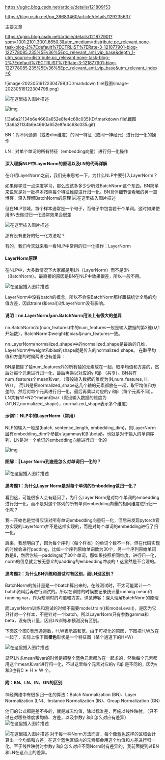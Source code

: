 https://ugirc.blog.csdn.net/article/details/121809153

https://blog.csdn.net/qq_38683460/article/details/129235637



主要文章

https://ugirc.blog.csdn.net/article/details/121877901?spm=1001.2101.3001.6650.3&utm_medium=distribute.pc_relevant.none-task-blog-2%7Edefault%7ECTRLIST%7ERate-3-121877901-blog-122778085.235%5Ev36%5Epc_relevant_anti_vip_base&depth_1-utm_source=distribute.pc_relevant.none-task-blog-2%7Edefault%7ECTRLIST%7ERate-3-121877901-blog-122778085.235%5Ev36%5Epc_relevant_anti_vip_base&utm_relevant_index=6



![image-20230519122304798](D:\markdown file\截图\image-20230519122304798.png)

![在这里插入图片描述](https://img-blog.csdnimg.cn/c513d4fed7814539a50c6ef65eaa7d9d.png?x-oss-process=image/watermark,type_d3F5LXplbmhlaQ,shadow_50,text_Q1NETiBA55m96ams6YeR576B5L6g5bCR5bm0,size_20,color_FFFFFF,t_70,g_se,x_16)

![img](https://img-blog.csdnimg.cn/44e902a1ed6e4f189ffb63ced6af953d.png)

![3a6a21134b6e4660a652e8fe4c68c035](D:\markdown file\截图\3a6a21134b6e4660a652e8fe4c68c035.gif)

BN：对不同通道（或者dim维度）的同一特征（或同一神经元）进行归一化的操作

LN：对单个单词的所有特征（embedding向量）进行归一化操作







#### 深入理解NLP中LayerNorm的原理以及LN的代码详解
在介绍LayerNorm之前，我们先来思考一下，为什么NLP中要引入LayerNorm？

如果你学过一点深度学习，那么应该多多少少听过BatchNorm这个东西。BN简单来说就是对一批样本按照每个特征维度进行归一化。BN具体细节请看我的另一篇博客：深入理解BatchNorm的原理
![在这里插入图片描述](https://img-blog.csdnimg.cn/8f53bfd425f8428290ca95bd625e5881.png)

但在NLP领域，每个样本通常是一个句子，而句子中包含若干个单词。这时如果使用BN去做过归一化通常效果会很差

![在这里插入图片描述](https://img-blog.csdnimg.cn/8933785e25454a519703b1e7469ff4a7.png)

那有没有更好的归一化方法呢？

有的，我们今天就来看一看NLP中常用的归一化操作：LayerNorm

#### LayerNorm原理

在NLP中，大多数情况下大家都是用LN（LayerNorm）而不是BN（BatchNorm）。最直接的原因是BN在NLP中效果很差，所以一般不用。

![在这里插入图片描述](https://img-blog.csdnimg.cn/285ce4bb42db411780edeb7d8a0fab24.png)

LayerNorm中没有batch的概念，所以不会像BatchNorm那样跟踪统计全局的均值方差，因此train()和eval()对LayerNorm没有影响。

#### 说明：nn.LayerNorm与nn.BatchNorm用法上有很大的差异
nn.BatchNorm2d(num_features)中的num_features一般是输入数据的第2维(从1开始数），BatchNorm中weight和bias与num_features一致。

nn.LayerNorm(normalized_shape)中的normalized_shape是最后的几维，LayerNorm中weight和bias的shape就是传入的normalized_shape。
在取平均值和方差的时候两者也有差异：

BN是把除了轴num_features外的所有轴的元素放在一起，取平均值和方差的，然后对每个元素进行归一化，最后再乘以对应的γ 和β （共享）。BN共有num_features个mean和var，（假设输入数据的维度为(N,num_features, H, W））。
而LN是把normalized_shape这几个轴的元素都放在一起，取平均值和方差的，然后对每个元素进行归一化，最后再乘以对应的γ 和β（每个元素不同）。LN共有N1*N2个mean和var（假设输入数据的维度为(N1,N2,normalized_shape），normalized_shape表示多个维度）

#### 示例1：NLP中的LayerNorm（常用）
NLP的输入一般是(batch, sentence_length, embedding_dim)，则LayerNorm层有embedding_dim个参数γ \gammaγ和β \betaβ。也就是对于输入的单词序列，LN是对一个单词的embedding向量进行归一化的

![img](https://img-blog.csdnimg.cn/44e902a1ed6e4f189ffb63ced6af953d.png)

#### 图解：🤩Layer Norm到底是怎么对单词归一化的？

![在这里插入图片描述](https://img-blog.csdnimg.cn/d984a3edb42b4569b142388ebda7adf3.png)

#### 思考题1：为什么Layer Norm是对每个单词的Embedding做归一化？

看到这，可能很多人会有疑问了，为什么Layer Norm是对每个单词的embedding进行归一化，而不是对这个序列的所有单词embedding向量的相同维度进行归一化呢？

我一开始也是觉得应该对所有单词embedding向量归一化，但后来发现pytorch官方实现的LayerNorm并不是这样实现的，而是对每个单词的embedding进行了归一化。

后来，我想明白了，因为每个序列（每个样本）的单词个数不一样，但在代码实现的时候会进行padding，比如一个序列原始单词数为30个，另一个序列原始单词数是8，然后你统一padding成了30个单词，那如果按照相同维度，进行归一化，norm的信息就会被无意义的padding的embedding冲淡的！这显然是不合理的。
#### 思考题2：为什么BN训练和测试时有区别，而LN没区别？
BatchNorm的统计量是一个batch算出来的，在线测试时，不太可能累计一个batch资料后再进行测试的。所以在训练的时候要记录统计量running mean和running var，作为预测时的均值和方差。详见博客：深入理解BatchNorm的原理

而LayerNorm训练和测试的时候不需要model.train()和model.eval()，是因为它只针对一个样本，不是针对一个batch，所以LayerNorm只有参数gamma和beta，没有统计量，因此LN训练和预测没有区别。

下面这个图C表示通道数，H,W表示高和宽，由于可视化的原因，下图把H,W放在一起了，实际上像下图**橙色**形状是一个特征图（某个通道下的H*W）

![在这里插入图片描述](https://img-blog.csdnimg.cn/c513d4fed7814539a50c6ef65eaa7d9d.png?x-oss-process=image/watermark,type_d3F5LXplbmhlaQ,shadow_50,text_Q1NETiBA55m96ams6YeR576B5L6g5bCR5bm0,size_20,color_FFFFFF,t_70,g_se,x_16)

显然LN求mean和var的时候是把整个蓝色元素都放在一起求的，然后每个元素都用这个mean和var进行归一化，不过这里每个元素对应的γ 和β 是不同的，因为γ 和β也有C ∗ H ∗ W 个。

#### 附：BN、LN、IN、GN的区别
神经网络中有很多归一化的算法：Batch Normalization (BN)、Layer Normalization (LN)、Instance Normalization (IN)、Group Normalization (GN)

他们的公式都是差不多的，就是减去均值，除以标准差，再施以线性映射。（只不过在对哪些维度求均值、方差，以及参数γ 和β 怎么对应有差异）
![在这里插入图片描述](https://img-blog.csdnimg.cn/285ce4bb42db411780edeb7d8a0fab24.png)

![在这里插入图片描述](https://img-blog.csdnimg.cn/f5fe362c39604d198181703a56bf4dc2.png?x-oss-process=image/watermark,type_d3F5LXplbmhlaQ,shadow_50,text_Q1NETiBA55m96ams6YeR576B5L6g5bCR5bm0,size_20,color_FFFFFF,t_70,g_se,x_16)	对于每一种Norm方法而言，每个像蓝色这样的区域会计算出一个均值和方差，在这个蓝色区域内的元素都会用这个均值和方差进行归一化。至于线性映射时参数γ 和β 怎么对应不同Norm时有差异的，我前面提到过BN和LN在这点上的差异。
